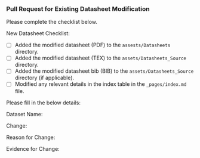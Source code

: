 ### Pull Request for Existing Datasheet Modification

Please complete the checklist below.

New Datasheet Checklist:

- [ ] Added the modified datasheet (PDF) to the `assests/Datasheets` directory.
- [ ] Added the modified datasheet (TEX) to the `assets/Datasheets_Source` directory.
- [ ] Added the modified datasheet bib (BIB) to the `assets/Datasheets_Source` directory (if applicable).
- [ ] Modified any relevant details in the index table in the `_pages/index.md` file.

Please fill in the below details:

Dataset Name:

Change:

Reason for Change:

Evidence for Change:


